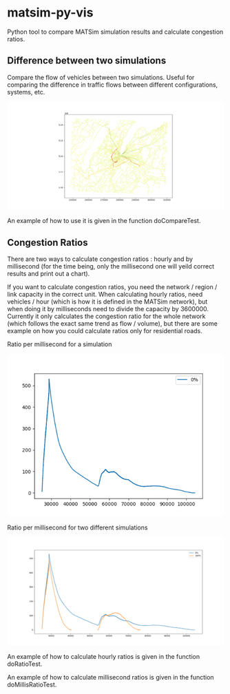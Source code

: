 # matsim-py-vis
Python tool to compare MATSim simulation results and calculate congestion ratios.

## Difference between two simulations
Compare the flow of vehicles between two simulations. Useful for comparing the difference in traffic flows between different configurations, systems, etc.

![imgs/dispersion_vis.png](imgs/dispersion_vis.png)

An example of how to use it is given in the function doCompareTest.

## Congestion Ratios
There are two ways to calculate congestion ratios : hourly and by millisecond (for the time being, only the millisecond one will yeild correct results and print out a chart). 

If you want to calculate congestion ratios, you need the network / region / link capacity in the correct unit. When calculating hourly ratios, need vehicles / hour (which is how it is defined in the MATSim network), but when doing it by milliseconds need to divide the capacity by 3600000. Currently it only calculates the congestion ratio for the whole network (which follows the exact same trend as flow / volume), but there are some example on how you could calculate ratios only for residential roads. 

Ratio per millisecond for a simulation

![imgs/Figure_millis_ratio_0.png](imgs/Figure_millis_ratio_0.png)

Ratio per millisecond for two different simulations

![imgs/Figure_millis_ratio_0-100.png](imgs/Figure_millis_ratio_0-100.png)

An example of how to calculate hourly ratios is given in the function doRatioTest.

An example of how to calculate millisecond ratios is given in the function doMillisRatioTest.

